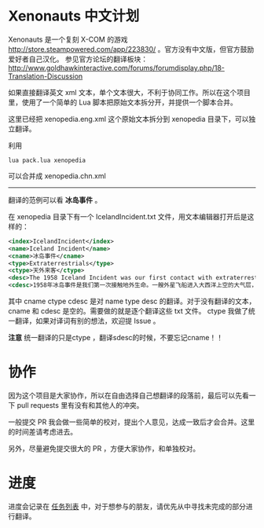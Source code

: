 ﻿Xenonauts 中文计划
==================

Xenonauts 是一个复刻 X-COM 的游戏 http://store.steampowered.com/app/223830/ 。官方没有中文版，但官方鼓励爱好者自己汉化。
参见官方论坛的翻译板块：http://www.goldhawkinteractive.com/forums/forumdisplay.php/18-Translation-Discussion

如果直接翻译英文 xml 文本，单个文本很大，不利于协同工作。所以在这个项目里，使用了一个简单的 Lua 脚本把原始文本拆分开，并提供一个脚本合并。

这里已经把 xenopedia.eng.xml 这个原始文本拆分到 xenopedia 目录下，可以独立翻译。

利用 
```
lua pack.lua xenopedia
```
可以合并成 xenopedia.chn.xml

-----
翻译的范例可以看 **冰岛事件** 。

在 xenopedia 目录下有一个 IcelandIncident.txt 文件，用文本编辑器打开后是这样的：

```xml
<index>IcelandIncident</index>
<name>Iceland Incident</name>
<cname>冰岛事件</cname>
<type>Extraterrestrials</type>
<ctype>天外来客</ctype>
<desc>The 1958 Iceland Incident was our first contact with extraterrestrial life. An alien craft entered our atmosphere above the Atlantic in what we now believe was a scouting mission. It was detected and intercepted by NATO jets operating under the assumption it was an experimental Soviet aircraft.&#10;&#10;Visual sighting of the UFO rapidly dispelled that myth - the craft was far larger than its radar signature suggested, more akin to an airborne warship than an aircraft. Attempts to communicate elicited a barrage of energy weapon fire that disintegrated half of the squadron and left the remaining jets limping back to base with severe damage. Several subsequent attempts were made by NATO fighter squadrons to intercept the alien vessel, costing them a number of aircraft but inflicting no appreciable damage on the target. When the UFO abruptly changed course and began heading for the eastern coast of the United States, the decision was made to deploy nuclear weapons. &#10;&#10;Twenty minutes later, half a dozen nuclear-tipped ICBM ignited the sky above an uninhabited part of Iceland.  Astonishingly, the UFO survived the blast - but it crash-landed, almost intact, shortly afterwards. At this point, the NATO forces made the decision to inform their Soviet counterparts about the alien vessel and seek their assistance in securing the vessel and the technology within. This decision was seemingly motivated more by self-preservation rather than altruism; the Soviets were furious at the large unexplained nuclear detonations and were apparently close to launching missiles of their own.&#10;&#10;A joint ground operation was launched to capture the alien craft, but numerous extraterrestrials had survived the crash and put up stiff resistance. Human forces took significant losses during the operation, but slowly secured the area around the craft. What happened next is uncertain - all we know is that the alien craft was destroyed in an enormous explosion, almost certainly caused by the craft's power source. This explosion annihilated the UFO itself and wiped out all ground forces within a ten mile radius (the only survivors were those at the distant command post). There was nothing left; the UFO was gone and only a handful of those who had sighted an extraterrestrial were left alive.&#10;&#10;The aftermath of the Incident involved a large scale cover-up. The official explanation was that of a Soviet invasion of Iceland thwarted by nuclear weapons, with heavy losses on both sides. But behind closed doors, the two superpowers were collaborating - a joint black ops organisation was formed, drawing from the resources of both. Unofficially dubbed the &quot;Xenonauts&quot;, it was tasked with defending the planet against alien invasion. The absence of an obvious alien threat has made us look rather irrelevant for the past twenty years, Commander - but we had little doubt we would be needed some day. It seems that day has come.&#10;&#10;&lt;i&gt;(The free novella Xenonauts: Crimson Dagger tells the story of the Iceland Incident and is included with the game under the &quot;Extras&quot; button of the game launcher)&lt;/i&gt;</desc>
<cdesc>1958年冰岛事件是我们第一次接触地外生命。一艘外星飞船进入大西洋上空的大气层，现在我们确信那是一次侦察行动。它被北约的喷气机当成苏联的试验飞机侦察到并试图拦截。&#10;&#10;当看到ＵＦＯ后，立刻就明白了那并非是苏联飞机——飞行器远比在雷达上标记出来的大，更像是一艘空中战舰而不是飞船。在尝试于之沟通时对方开火摧毁了一半编队，剩下的编队损伤严重返回。接下来北约战斗机编队试图拦截下外星人飞船，花了不少飞机也没有对目标造成太大损伤。当ＵＦＯ突然改变航向开始驶向美国东海岸时，下达了部署核武器的决定。&#10;&#10;二十分钟后，半打带有核弹头的洲际弹道导弹射入冰岛无人区上空。令人惊讶地是，ＵＦＯ居然没被摧毁——不过随后就迫降了，几乎未受损。这时候，北约军方决定将外星飞船的事情通知苏联，寻求他们的帮助来搜寻外星飞船以及其中的科技。这个决定的动机更像是出于自卫意识而非利他；苏联人对大量不明原因的核爆炸非常愤怒，差点发射自己的导弹。&#10;&#10;接下来是一次联合地面行动搜捕外星飞船，但是遭到了在坠机中活下来的外星人的顽强抵抗。人类军队在行动中遭受了巨大的损失，但终于慢慢的控制了飞船周边地区。接下来发生的事情就不确定了——我们只知道外星飞船在一次剧烈的爆炸中被摧毁了，爆炸主要是由飞船的动力源导致的。这次爆炸覆没了ＵＦＯ并摧毁了半径十英里内的所有地面部队（只有那些在远方指挥所中的人幸存下来）。结果什么也没留下来；ＵＦＯ没了，只有屈指可数的几个地外生命的目击者。&#10;&#10; 事件的余波是大规模的掩盖。官方解释是苏联入侵冰岛，被核武器击败，双方都承受了惨重的损失。但关上门后，两大超级力量开始合作——一个联合黑色行动组织成立，双方都投入了资源。非正式的名称是“Xenonauts”，它的任务是抵抗外星人入侵保卫地球。在过去二十年里并没有出现明显的外星人威胁使得我们看起来无关紧要，指挥官——我们都有点怀疑是否真用得上我们。现在看起来这一天到了。&#10;&#10;&lt;i&gt;（免费的中篇小说 Xenonauts: 深红匕首讲述了冰岛事件的故事，它在游戏启动菜单的“Extras”按钮下&lt;/i&gt;。</cdesc>
```

其中 cname ctype cdesc 是对 name type desc 的翻译。对于没有翻译的文本，cname 和 cdesc 是空的。需要做的就是逐个翻译这些 txt 文件。
ctype 我做了统一翻译，如果对译词有别的想法，欢迎提 Issue 。

**注意** 统一翻译的只是ctype ，翻译sdesc的时候，不要忘记cname！！

协作
======

因为这个项目是大家协作，所以在自由选择自己想翻译的段落前，最后可以先看一下 pull requests 里有没有和其他人的冲突。

一般提交 PR 我会做一些简单的校对，提出个人意见，达成一致后才会合并。这里的时间差请考虑进去。

另外，尽量避免提交很大的 PR ，方便大家协作，和单独校对。


进度
======

进度会记录在 [任务列表](task.md) 中，对于想参与的朋友，请优先从中寻找未完成的部分进行翻译。
